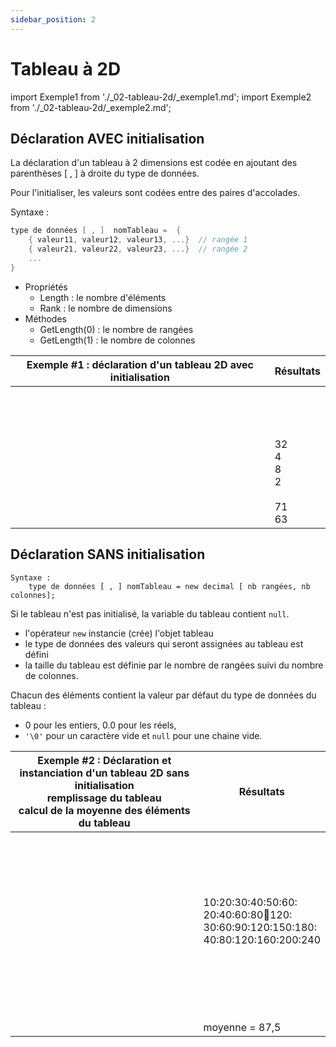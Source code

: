 ```yaml
---
sidebar_position: 2
---
```


# Tableau à 2D

import Exemple1 from './_02-tableau-2d/_exemple1.md';
import Exemple2 from './_02-tableau-2d/_exemple2.md';

## Déclaration AVEC initialisation

La déclaration d'un tableau à 2 dimensions est codée en ajoutant des parenthèses [ , ] à droite du type de données.

Pour l'initialiser, les valeurs sont codées entre des paires d'accolades.

Syntaxe :

```cs
type de données [ , ]  nomTableau =  {
    { valeur11, valeur12, valeur13, ...}  // rangée 1
    { valeur21, valeur22, valeur23, ...}  // rangée 2
    ...
}
```

- Propriétés 
  - Length : le nombre d'éléments
  - Rank : le nombre de dimensions
- Méthodes
  - GetLength(0) : le nombre de rangées
  - GetLength(1) : le nombre de colonnes

| Exemple #1 : déclaration d'un tableau 2D avec initialisation | Résultats |
| ------------------------------------------------------------ | --------- |
| <Exemple1/> | <br/> <br/> <br/> <br/> 32 <br/> 4 <br/> 8 <br/> 2 <br/> <br/> 71 <br/> 63 <br/>

## Déclaration SANS initialisation

```
Syntaxe :
    type de données [ , ] nomTableau = new decimal [ nb rangées, nb colonnes];
```

Si le tableau n'est pas initialisé, la variable du tableau contient `null`.

- l'opérateur `new` instancie (crée) l'objet tableau
- le type de données des valeurs qui seront assignées au tableau est défini
- la taille du tableau est définie par le nombre de rangées suivi du nombre de colonnes.

Chacun des éléments contient la valeur par défaut du type de données du tableau :

- 0 pour les entiers, 0.0 pour les réels,
- `'\0'` pour un caractère vide et `null` pour une chaine vide.

| Exemple #2 : Déclaration  et instanciation d'un tableau 2D sans initialisation <br/> remplissage du tableau <br/> calcul de la moyenne des éléments du tableau | Résultats |
| ----------------------------------- | --------- |
| <Exemple2/> | <br/> <br/> <br/> <br/> <br/> 10:20:30:40:50:60: <br/> 20:40:60:80:100:120: <br/> 30:60:90:120:150:180: <br/> 40:80:120:160:200:240 <br/> <br/> <br/> <br/> <br/> <br/> <br/> moyenne = 87,5

